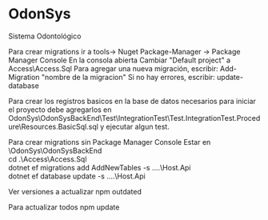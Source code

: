 # OdonSys
Sistema Odontológico
 
Para crear migrations
ir a tools-> Nuget Package-Manager -> Package Manager Console
En la consola abierta
 Cambiar "Default project" a Access\Access.Sql
Para agregar una nueva migración, escribir:
 Add-Migration "nombre de la migracion"
Si no hay errores, escribir:
 update-database


Para crear los registros basicos en la base de datos necesarios para iniciar el proyecto debe agregarlos en OdonSys\OdonSysBackEnd\Test\IntegrationTest\Test.IntegrationTest.Procedure\Resources.BasicSql.sql y ejecutar algun test.

Para crear migrations sin Package Manager Console
Estar en \OdonSys\OdonSysBackEnd\
cd .\Access\Access.Sql\
dotnet ef migrations add AddNewTables -s ..\..\Host.Api\
dotnet ef database update -s ..\..\Host.Api

Ver versiones a actualizar
npm outdated

Para actualizar todos
npm update